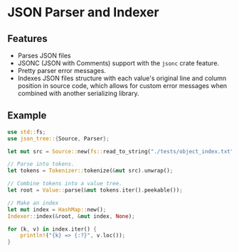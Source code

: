 # JSON Parser and Indexer

## Features
 * Parses JSON files
 * JSONC (JSON with Comments) support with the `jsonc` crate feature.
 * Pretty parser error messages.
 * Indexes JSON files structure with each value's original line and column position in source code, which allows for custom error messages when combined with another serializing library.

## Example
```rust
use std::fs;
use json_tree::{Source, Parser};

let mut src = Source::new(fs::read_to_string("./tests/object_index.txt").unwrap());

// Parse into tokens.
let tokens = Tokenizer::tokenize(&mut src).unwrap();

// Combine tokens into a value tree.
let root = Value::parse(&mut tokens.iter().peekable());

// Make an index 
let mut index = HashMap::new();
Indexer::index(&root, &mut index, None);

for (k, v) in index.iter() {
    println!("{k} => {:?}", v.loc());
}
```